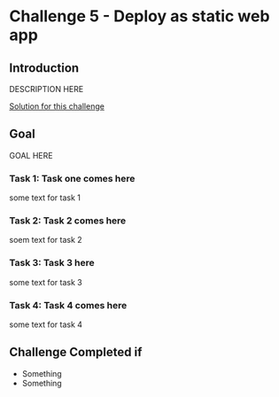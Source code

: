 # Challenge 5 - Deploy as static web app

## Introduction

DESCRIPTION HERE

[Solution for this challenge](../SolutionGuide/05-Deploy-as-static-web-app-solution.md)

## Goal 

GOAL HERE

### Task 1: Task one comes here

some text for task 1

### Task 2: Task 2 comes here

soem text for task 2

### Task 3: Task 3 here

some text for task 3

### Task 4: Task 4 comes here

some text for task 4

## Challenge Completed if

- Something
- Something
